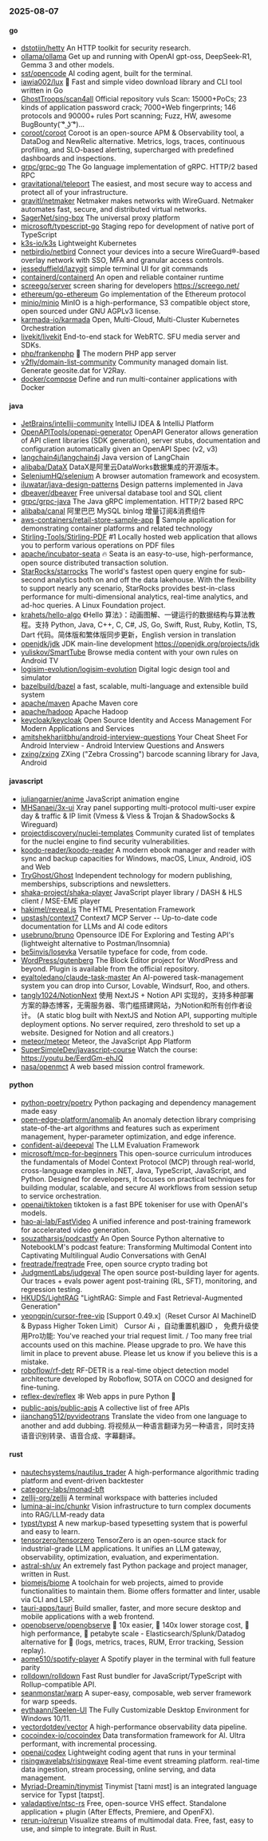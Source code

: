 ### 2025-08-07

#### go
* [dstotijn/hetty](https://github.com/dstotijn/hetty) An HTTP toolkit for security research.
* [ollama/ollama](https://github.com/ollama/ollama) Get up and running with OpenAI gpt-oss, DeepSeek-R1, Gemma 3 and other models.
* [sst/opencode](https://github.com/sst/opencode) AI coding agent, built for the terminal.
* [iawia002/lux](https://github.com/iawia002/lux) 👾 Fast and simple video download library and CLI tool written in Go
* [GhostTroops/scan4all](https://github.com/GhostTroops/scan4all) Official repository vuls Scan: 15000+PoCs; 23 kinds of application password crack; 7000+Web fingerprints; 146 protocols and 90000+ rules Port scanning; Fuzz, HW, awesome BugBounty( ͡° ͜ʖ ͡°)...
* [coroot/coroot](https://github.com/coroot/coroot) Coroot is an open-source APM & Observability tool, a DataDog and NewRelic alternative. Metrics, logs, traces, continuous profiling, and SLO-based alerting, supercharged with predefined dashboards and inspections.
* [grpc/grpc-go](https://github.com/grpc/grpc-go) The Go language implementation of gRPC. HTTP/2 based RPC
* [gravitational/teleport](https://github.com/gravitational/teleport) The easiest, and most secure way to access and protect all of your infrastructure.
* [gravitl/netmaker](https://github.com/gravitl/netmaker) Netmaker makes networks with WireGuard. Netmaker automates fast, secure, and distributed virtual networks.
* [SagerNet/sing-box](https://github.com/SagerNet/sing-box) The universal proxy platform
* [microsoft/typescript-go](https://github.com/microsoft/typescript-go) Staging repo for development of native port of TypeScript
* [k3s-io/k3s](https://github.com/k3s-io/k3s) Lightweight Kubernetes
* [netbirdio/netbird](https://github.com/netbirdio/netbird) Connect your devices into a secure WireGuard®-based overlay network with SSO, MFA and granular access controls.
* [jesseduffield/lazygit](https://github.com/jesseduffield/lazygit) simple terminal UI for git commands
* [containerd/containerd](https://github.com/containerd/containerd) An open and reliable container runtime
* [screego/server](https://github.com/screego/server) screen sharing for developers https://screego.net/
* [ethereum/go-ethereum](https://github.com/ethereum/go-ethereum) Go implementation of the Ethereum protocol
* [minio/minio](https://github.com/minio/minio) MinIO is a high-performance, S3 compatible object store, open sourced under GNU AGPLv3 license.
* [karmada-io/karmada](https://github.com/karmada-io/karmada) Open, Multi-Cloud, Multi-Cluster Kubernetes Orchestration
* [livekit/livekit](https://github.com/livekit/livekit) End-to-end stack for WebRTC. SFU media server and SDKs.
* [php/frankenphp](https://github.com/php/frankenphp) 🧟 The modern PHP app server
* [v2fly/domain-list-community](https://github.com/v2fly/domain-list-community) Community managed domain list. Generate geosite.dat for V2Ray.
* [docker/compose](https://github.com/docker/compose) Define and run multi-container applications with Docker

#### java
* [JetBrains/intellij-community](https://github.com/JetBrains/intellij-community) IntelliJ IDEA & IntelliJ Platform
* [OpenAPITools/openapi-generator](https://github.com/OpenAPITools/openapi-generator) OpenAPI Generator allows generation of API client libraries (SDK generation), server stubs, documentation and configuration automatically given an OpenAPI Spec (v2, v3)
* [langchain4j/langchain4j](https://github.com/langchain4j/langchain4j) Java version of LangChain
* [alibaba/DataX](https://github.com/alibaba/DataX) DataX是阿里云DataWorks数据集成的开源版本。
* [SeleniumHQ/selenium](https://github.com/SeleniumHQ/selenium) A browser automation framework and ecosystem.
* [iluwatar/java-design-patterns](https://github.com/iluwatar/java-design-patterns) Design patterns implemented in Java
* [dbeaver/dbeaver](https://github.com/dbeaver/dbeaver) Free universal database tool and SQL client
* [grpc/grpc-java](https://github.com/grpc/grpc-java) The Java gRPC implementation. HTTP/2 based RPC
* [alibaba/canal](https://github.com/alibaba/canal) 阿里巴巴 MySQL binlog 增量订阅&消费组件
* [aws-containers/retail-store-sample-app](https://github.com/aws-containers/retail-store-sample-app) 💼 Sample application for demonstrating container platforms and related technology
* [Stirling-Tools/Stirling-PDF](https://github.com/Stirling-Tools/Stirling-PDF) #1 Locally hosted web application that allows you to perform various operations on PDF files
* [apache/incubator-seata](https://github.com/apache/incubator-seata) 🔥 Seata is an easy-to-use, high-performance, open source distributed transaction solution.
* [StarRocks/starrocks](https://github.com/StarRocks/starrocks) The world's fastest open query engine for sub-second analytics both on and off the data lakehouse. With the flexibility to support nearly any scenario, StarRocks provides best-in-class performance for multi-dimensional analytics, real-time analytics, and ad-hoc queries. A Linux Foundation project.
* [krahets/hello-algo](https://github.com/krahets/hello-algo) 《Hello 算法》：动画图解、一键运行的数据结构与算法教程。支持 Python, Java, C++, C, C#, JS, Go, Swift, Rust, Ruby, Kotlin, TS, Dart 代码。简体版和繁体版同步更新，English version in translation
* [openjdk/jdk](https://github.com/openjdk/jdk) JDK main-line development https://openjdk.org/projects/jdk
* [yuliskov/SmartTube](https://github.com/yuliskov/SmartTube) Browse media content with your own rules on Android TV
* [logisim-evolution/logisim-evolution](https://github.com/logisim-evolution/logisim-evolution) Digital logic design tool and simulator
* [bazelbuild/bazel](https://github.com/bazelbuild/bazel) a fast, scalable, multi-language and extensible build system
* [apache/maven](https://github.com/apache/maven) Apache Maven core
* [apache/hadoop](https://github.com/apache/hadoop) Apache Hadoop
* [keycloak/keycloak](https://github.com/keycloak/keycloak) Open Source Identity and Access Management For Modern Applications and Services
* [amitshekhariitbhu/android-interview-questions](https://github.com/amitshekhariitbhu/android-interview-questions) Your Cheat Sheet For Android Interview - Android Interview Questions and Answers
* [zxing/zxing](https://github.com/zxing/zxing) ZXing ("Zebra Crossing") barcode scanning library for Java, Android

#### javascript
* [juliangarnier/anime](https://github.com/juliangarnier/anime) JavaScript animation engine
* [MHSanaei/3x-ui](https://github.com/MHSanaei/3x-ui) Xray panel supporting multi-protocol multi-user expire day & traffic & IP limit (Vmess & Vless & Trojan & ShadowSocks & Wireguard)
* [projectdiscovery/nuclei-templates](https://github.com/projectdiscovery/nuclei-templates) Community curated list of templates for the nuclei engine to find security vulnerabilities.
* [koodo-reader/koodo-reader](https://github.com/koodo-reader/koodo-reader) A modern ebook manager and reader with sync and backup capacities for Windows, macOS, Linux, Android, iOS and Web
* [TryGhost/Ghost](https://github.com/TryGhost/Ghost) Independent technology for modern publishing, memberships, subscriptions and newsletters.
* [shaka-project/shaka-player](https://github.com/shaka-project/shaka-player) JavaScript player library / DASH & HLS client / MSE-EME player
* [hakimel/reveal.js](https://github.com/hakimel/reveal.js) The HTML Presentation Framework
* [upstash/context7](https://github.com/upstash/context7) Context7 MCP Server -- Up-to-date code documentation for LLMs and AI code editors
* [usebruno/bruno](https://github.com/usebruno/bruno) Opensource IDE For Exploring and Testing API's (lightweight alternative to Postman/Insomnia)
* [be5invis/Iosevka](https://github.com/be5invis/Iosevka) Versatile typeface for code, from code.
* [WordPress/gutenberg](https://github.com/WordPress/gutenberg) The Block Editor project for WordPress and beyond. Plugin is available from the official repository.
* [eyaltoledano/claude-task-master](https://github.com/eyaltoledano/claude-task-master) An AI-powered task-management system you can drop into Cursor, Lovable, Windsurf, Roo, and others.
* [tangly1024/NotionNext](https://github.com/tangly1024/NotionNext) 使用 NextJS + Notion API 实现的，支持多种部署方案的静态博客，无需服务器、零门槛搭建网站，为Notion和所有创作者设计。 (A static blog built with NextJS and Notion API, supporting multiple deployment options. No server required, zero threshold to set up a website. Designed for Notion and all creators.)
* [meteor/meteor](https://github.com/meteor/meteor) Meteor, the JavaScript App Platform
* [SuperSimpleDev/javascript-course](https://github.com/SuperSimpleDev/javascript-course) Watch the course: https://youtu.be/EerdGm-ehJQ
* [nasa/openmct](https://github.com/nasa/openmct) A web based mission control framework.

#### python
* [python-poetry/poetry](https://github.com/python-poetry/poetry) Python packaging and dependency management made easy
* [open-edge-platform/anomalib](https://github.com/open-edge-platform/anomalib) An anomaly detection library comprising state-of-the-art algorithms and features such as experiment management, hyper-parameter optimization, and edge inference.
* [confident-ai/deepeval](https://github.com/confident-ai/deepeval) The LLM Evaluation Framework
* [microsoft/mcp-for-beginners](https://github.com/microsoft/mcp-for-beginners) This open-source curriculum introduces the fundamentals of Model Context Protocol (MCP) through real-world, cross-language examples in .NET, Java, TypeScript, JavaScript, and Python. Designed for developers, it focuses on practical techniques for building modular, scalable, and secure AI workflows from session setup to service orchestration.
* [openai/tiktoken](https://github.com/openai/tiktoken) tiktoken is a fast BPE tokeniser for use with OpenAI's models.
* [hao-ai-lab/FastVideo](https://github.com/hao-ai-lab/FastVideo) A unified inference and post-training framework for accelerated video generation.
* [souzatharsis/podcastfy](https://github.com/souzatharsis/podcastfy) An Open Source Python alternative to NotebookLM's podcast feature: Transforming Multimodal Content into Captivating Multilingual Audio Conversations with GenAI
* [freqtrade/freqtrade](https://github.com/freqtrade/freqtrade) Free, open source crypto trading bot
* [JudgmentLabs/judgeval](https://github.com/JudgmentLabs/judgeval) The open source post-building layer for agents. Our traces + evals power agent post-training (RL, SFT), monitoring, and regression testing.
* [HKUDS/LightRAG](https://github.com/HKUDS/LightRAG) "LightRAG: Simple and Fast Retrieval-Augmented Generation"
* [yeongpin/cursor-free-vip](https://github.com/yeongpin/cursor-free-vip) [Support 0.49.x]（Reset Cursor AI MachineID & Bypass Higher Token Limit） Cursor Ai ，自动重置机器ID ， 免费升级使用Pro功能: You've reached your trial request limit. / Too many free trial accounts used on this machine. Please upgrade to pro. We have this limit in place to prevent abuse. Please let us know if you believe this is a mistake.
* [roboflow/rf-detr](https://github.com/roboflow/rf-detr) RF-DETR is a real-time object detection model architecture developed by Roboflow, SOTA on COCO and designed for fine-tuning.
* [reflex-dev/reflex](https://github.com/reflex-dev/reflex) 🕸️ Web apps in pure Python 🐍
* [public-apis/public-apis](https://github.com/public-apis/public-apis) A collective list of free APIs
* [jianchang512/pyvideotrans](https://github.com/jianchang512/pyvideotrans) Translate the video from one language to another and add dubbing. 将视频从一种语言翻译为另一种语言，同时支持语音识别转录、语音合成、字幕翻译。

#### rust
* [nautechsystems/nautilus_trader](https://github.com/nautechsystems/nautilus_trader) A high-performance algorithmic trading platform and event-driven backtester
* [category-labs/monad-bft](https://github.com/category-labs/monad-bft)
* [zellij-org/zellij](https://github.com/zellij-org/zellij) A terminal workspace with batteries included
* [lumina-ai-inc/chunkr](https://github.com/lumina-ai-inc/chunkr) Vision infrastructure to turn complex documents into RAG/LLM-ready data
* [typst/typst](https://github.com/typst/typst) A new markup-based typesetting system that is powerful and easy to learn.
* [tensorzero/tensorzero](https://github.com/tensorzero/tensorzero) TensorZero is an open-source stack for industrial-grade LLM applications. It unifies an LLM gateway, observability, optimization, evaluation, and experimentation.
* [astral-sh/uv](https://github.com/astral-sh/uv) An extremely fast Python package and project manager, written in Rust.
* [biomejs/biome](https://github.com/biomejs/biome) A toolchain for web projects, aimed to provide functionalities to maintain them. Biome offers formatter and linter, usable via CLI and LSP.
* [tauri-apps/tauri](https://github.com/tauri-apps/tauri) Build smaller, faster, and more secure desktop and mobile applications with a web frontend.
* [openobserve/openobserve](https://github.com/openobserve/openobserve) 🚀 10x easier, 🚀 140x lower storage cost, 🚀 high performance, 🚀 petabyte scale - Elasticsearch/Splunk/Datadog alternative for 🚀 (logs, metrics, traces, RUM, Error tracking, Session replay).
* [aome510/spotify-player](https://github.com/aome510/spotify-player) A Spotify player in the terminal with full feature parity
* [rolldown/rolldown](https://github.com/rolldown/rolldown) Fast Rust bundler for JavaScript/TypeScript with Rollup-compatible API.
* [seanmonstar/warp](https://github.com/seanmonstar/warp) A super-easy, composable, web server framework for warp speeds.
* [eythaann/Seelen-UI](https://github.com/eythaann/Seelen-UI) The Fully Customizable Desktop Environment for Windows 10/11.
* [vectordotdev/vector](https://github.com/vectordotdev/vector) A high-performance observability data pipeline.
* [cocoindex-io/cocoindex](https://github.com/cocoindex-io/cocoindex) Data transformation framework for AI. Ultra performant, with incremental processing.
* [openai/codex](https://github.com/openai/codex) Lightweight coding agent that runs in your terminal
* [risingwavelabs/risingwave](https://github.com/risingwavelabs/risingwave) Real-time event streaming platform. real-time data ingestion, stream processing, online serving, and data management.
* [Myriad-Dreamin/tinymist](https://github.com/Myriad-Dreamin/tinymist) Tinymist [ˈtaɪni mɪst] is an integrated language service for Typst [taɪpst].
* [valadaptive/ntsc-rs](https://github.com/valadaptive/ntsc-rs) Free, open-source VHS effect. Standalone application + plugin (After Effects, Premiere, and OpenFX).
* [rerun-io/rerun](https://github.com/rerun-io/rerun) Visualize streams of multimodal data. Free, fast, easy to use, and simple to integrate. Built in Rust.
